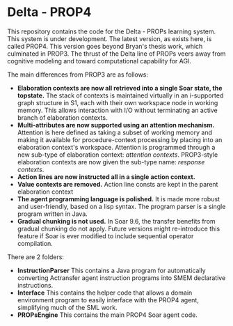 # Delta - PROP4

This repository contains the code for the Delta - PROPs learning system. This system is under development. The latest version, as exists here, is called PROP4.
This version goes beyond Bryan's thesis work, which culminated in PROP3. The thrust of the Delta line of PROPs veers away from cognitive modeling and toward computational capability for AGI.

The main differences from PROP3 are as follows:

* **Elaboration contexts are now all retrieved into a single Soar state, the topstate.**
  The stack of contexts is maintained virtually in an i-supported graph structure in S1, each with their own workspace node in working memory.
  This allows interaction with I/O without terminating an active branch of elaboration contexts.
* **Multi-attributes are now supported using an attention mechanism.**
  Attention is here defined as taking a subset of working memory and making it available for procedure-context processing by placing into an elaboration context's workspace.
  Attention is programmed through a new sub-type of elaboration context: *attention contexts*.
  PROP3-style elaboration contexts are now given the sub-type name: *response contexts*.
* **Action lines are now instructed all in a single action context.**
* **Value contexts are removed.**
  Action line consts are kept in the parent elaboration context
* **The agent programming language is polished.**
  It is made more robust and user-friendly, based on a lisp syntax. The program parser is a single program written in Java.
* **Gradual chunking is not used.**
  In Soar 9.6, the transfer benefits from gradual chunking do not apply. 
  Future versions might re-introduce this feature if Soar is ever modified to include sequential operator compilation.


There are 2 folders:

* **InstructionParser**
  This contains a Java program for automatically converting Actransfer agent instruction programs into SMEM declarative instructions.
* **Interface**
  This contains the helper code that allows a domain environment program to easily interface with the PROP4 agent, simplifying much of the SML work.
* **PROPsEngine**
  This contains the main PROP4 Soar agent code.
